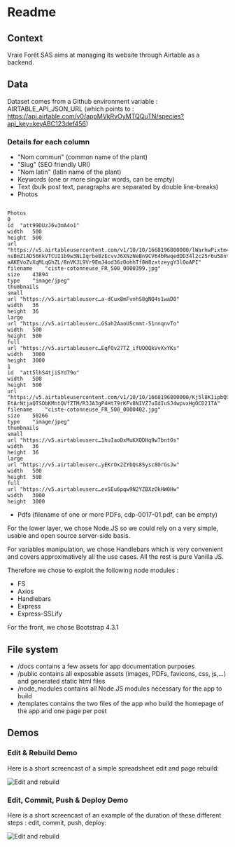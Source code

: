 # Readme

## Context

Vraie Forêt SAS aims at managing its website through Airtable as a backend.

## Data

Dataset comes from a Github environment variable : AIRTABLE_API_JSON_URL (which points to : https://api.airtable.com/v0/appMVkRvOyMTQQuTN/species?api_key=keyABC123def456)

### Details for each column

* "Nom commun" (common name of the plant)
* "Slug"	(SEO friendly URI)
* "Nom latin" (latin name of the plant)
* Keywords	(one or more singular words, can be empty)
* Text	(bulk post text, paragraphs are separated by double line-breaks)
* Photos

```

Photos
0	
id	"att99DUzJ6v3mA4o1"
width	500
height	500
url	"https://v5.airtableusercontent.com/v1/10/10/1668196800000/lWarhwPixtm4_bvnQ2bPGQ/V5FnvHlTkRXkNUVoGH9wPHN4q-nsBmZ1AD56KkVTCUI1b9w3NLIqrbe8zEcvvJ6XNzNeBn9CV64bRwqedDD34l2c25r6u58nt2QdEkYObDretg-aAKEVoZvXqMLqGhZL/8nVKJL9Vr9EmJ4od36zOohhTf8W8zxtzeygY3lOoAPI"
filename	"ciste-cotonneuse_FR_500_0000399.jpg"
size	43894
type	"image/jpeg"
thumbnails	
small	
url	"https://v5.airtableuserc…a-dCux8mFvnhS8gNQ4s1waD0"
width	36
height	36
large	
url	"https://v5.airtableuserc…GSah2AaoUScmmt-51nnqnvTo"
width	500
height	500
full	
url	"https://v5.airtableuserc…EqfOv27TZ_ifUO0QkVvXxYKs"
width	3000
height	3000
1	
id	"att5lhS4tjiSYd79o"
width	500
height	500
url	"https://v5.airtableusercontent.com/v1/10/10/1668196800000/Kj5l8K1ipbQSKYiOWgcQ5w/ejzv6gHGA6MpTjYvDDOBrNudNOjsegWiuA22pSml6_xlEB03VEdDlTu3Fqvpu2SeGdwbhZ1ImjWtN6EBFQD7bTEe7izDowedVjv15a7h-EtArNtjaQTSObKMntQVfZTM/R3JA3gP4Ht79rKFv8NIVZ7uIdIuSJ4wpvxHgOCD21TA"
filename	"ciste-cotonneuse_FR_500_0000402.jpg"
size	50266
type	"image/jpeg"
thumbnails	
small	
url	"https://v5.airtableuserc…1huIaoDxMuKXQDHq9wTbntOs"
width	36
height	36
large	
url	"https://v5.airtableuserc…yEKrOx2ZYbQs8Sysc8OrGsJw"
width	500
height	500
full	
url	"https://v5.airtableuserc…evSEu6pqw9N2YZBXzOkHW0Hw"
width	3000
height	3000
```


* Pdfs (filename of one or more PDFs, cdp-0017-01.pdf, can be empty)


For the lower layer, we chose Node.JS so we could rely on a very simple, usable and open source server-side basis.

For variables manipulation, we chose Handlebars which is very convenient and covers approximatively all the use cases.
All the rest is pure Vanilla JS.

Therefore we chose to exploit the following node modules : 
* FS
* Axios
* Handlebars
* Express
* Express-SSLify

For the front, we chose Bootstrap 4.3.1

## File system 

* /docs contains a few assets for app documentation purposes
* /public contains all exposable assets (images, PDFs, favicons, css, js,...) and generated static html files
* /node_modules contains all Node.JS modules necessary for the app to build
* /templates contains the two files of the app who build the homepage of the app and one page per post

## Demos

### Edit & Rebuild Demo

Here is a short screencast of a simple spreadsheet edit and page rebuild:

![Edit and rebuild](https://github.com/yoanngrange/new-vraieforet-com/blob/main/docs/img/rebuild.gif?raw=true)


### Edit, Commit, Push & Deploy Demo

Here is a short screencast of an example of the duration of these different steps : edit, commit, push, deploy:

![Edit and rebuild](https://github.com/yoanngrange/new-vraieforet-com/blob/main/docs/img/deploy.gif?raw=true)

